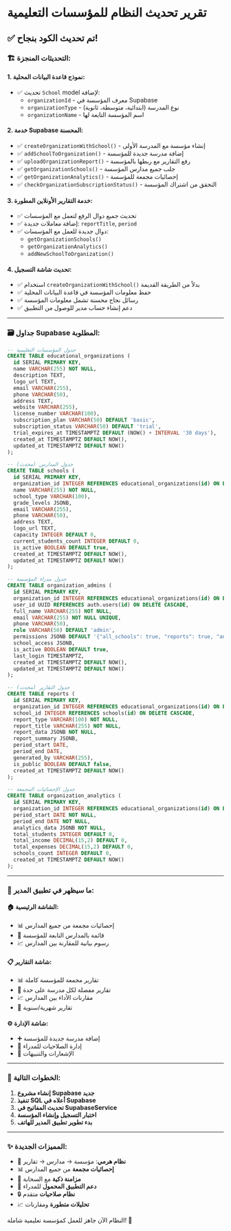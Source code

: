 # تقرير تحديث النظام للمؤسسات التعليمية

## ✅ **تم تحديث الكود بنجاح!**

### 🏗️ **التحديثات المنجزة:**

#### 1. **نموذج قاعدة البيانات المحلية:**
- ✅ تحديث `School` model لإضافة:
  - `organizationId` - معرف المؤسسة في Supabase
  - `organizationType` - نوع المدرسة (ابتدائية، متوسطة، ثانوية)
  - `organizationName` - اسم المؤسسة التابعة لها

#### 2. **خدمة Supabase المحسنة:**
- ✅ `createOrganizationWithSchool()` - إنشاء مؤسسة مع المدرسة الأولى
- ✅ `addSchoolToOrganization()` - إضافة مدرسة جديدة للمؤسسة
- ✅ `uploadOrganizationReport()` - رفع التقارير مع ربطها بالمؤسسة
- ✅ `getOrganizationSchools()` - جلب جميع مدارس المؤسسة
- ✅ `getOrganizationAnalytics()` - إحصائيات مجمعة للمؤسسة
- ✅ `checkOrganizationSubscriptionStatus()` - التحقق من اشتراك المؤسسة

#### 3. **خدمة التقارير الأونلاين المطورة:**
- ✅ تحديث جميع دوال الرفع لتعمل مع المؤسسات
- ✅ إضافة معاملات جديدة: `reportTitle`, `period`
- ✅ دوال جديدة للعمل مع المؤسسات:
  - `getOrganizationSchools()` 
  - `getOrganizationAnalytics()`
  - `addNewSchoolToOrganization()`

#### 4. **تحديث شاشة التسجيل:**
- ✅ استخدام `createOrganizationWithSchool()` بدلاً من الطريقة القديمة
- ✅ حفظ معلومات المؤسسة في قاعدة البيانات المحلية
- ✅ رسائل نجاح محسنة تشمل معلومات المؤسسة
- ✅ دعم إنشاء حساب مدير للوصول من التطبيق

---

### 🗃️ **جداول Supabase المطلوبة:**

```sql
-- جدول المؤسسات التعليمية
CREATE TABLE educational_organizations (
  id SERIAL PRIMARY KEY,
  name VARCHAR(255) NOT NULL,
  description TEXT,
  logo_url TEXT,
  email VARCHAR(255),
  phone VARCHAR(50),
  address TEXT,
  website VARCHAR(255),
  license_number VARCHAR(100),
  subscription_plan VARCHAR(50) DEFAULT 'basic',
  subscription_status VARCHAR(50) DEFAULT 'trial',
  trial_expires_at TIMESTAMPTZ DEFAULT (NOW() + INTERVAL '30 days'),
  created_at TIMESTAMPTZ DEFAULT NOW(),
  updated_at TIMESTAMPTZ DEFAULT NOW()
);

-- جدول المدارس (محدث)
CREATE TABLE schools (
  id SERIAL PRIMARY KEY,
  organization_id INTEGER REFERENCES educational_organizations(id) ON DELETE CASCADE,
  name VARCHAR(255) NOT NULL,
  school_type VARCHAR(100),
  grade_levels JSONB,
  email VARCHAR(255),
  phone VARCHAR(50),
  address TEXT,
  logo_url TEXT,
  capacity INTEGER DEFAULT 0,
  current_students_count INTEGER DEFAULT 0,
  is_active BOOLEAN DEFAULT true,
  created_at TIMESTAMPTZ DEFAULT NOW(),
  updated_at TIMESTAMPTZ DEFAULT NOW()
);

-- جدول مدراء المؤسسة
CREATE TABLE organization_admins (
  id SERIAL PRIMARY KEY,
  organization_id INTEGER REFERENCES educational_organizations(id) ON DELETE CASCADE,
  user_id UUID REFERENCES auth.users(id) ON DELETE CASCADE,
  full_name VARCHAR(255) NOT NULL,
  email VARCHAR(255) NOT NULL UNIQUE,
  phone VARCHAR(50),
  role VARCHAR(50) DEFAULT 'admin',
  permissions JSONB DEFAULT '{"all_schools": true, "reports": true, "analytics": true}',
  school_access JSONB,
  is_active BOOLEAN DEFAULT true,
  last_login TIMESTAMPTZ,
  created_at TIMESTAMPTZ DEFAULT NOW(),
  updated_at TIMESTAMPTZ DEFAULT NOW()
);

-- جدول التقارير (محدث)
CREATE TABLE reports (
  id SERIAL PRIMARY KEY,
  organization_id INTEGER REFERENCES educational_organizations(id) ON DELETE CASCADE,
  school_id INTEGER REFERENCES schools(id) ON DELETE CASCADE,
  report_type VARCHAR(100) NOT NULL,
  report_title VARCHAR(255) NOT NULL,
  report_data JSONB NOT NULL,
  report_summary JSONB,
  period_start DATE,
  period_end DATE,
  generated_by VARCHAR(255),
  is_public BOOLEAN DEFAULT false,
  created_at TIMESTAMPTZ DEFAULT NOW()
);

-- جدول الإحصائيات المجمعة
CREATE TABLE organization_analytics (
  id SERIAL PRIMARY KEY,
  organization_id INTEGER REFERENCES educational_organizations(id) ON DELETE CASCADE,
  period_start DATE NOT NULL,
  period_end DATE NOT NULL,
  analytics_data JSONB NOT NULL,
  total_students INTEGER DEFAULT 0,
  total_income DECIMAL(15,2) DEFAULT 0,
  total_expenses DECIMAL(15,2) DEFAULT 0,
  schools_count INTEGER DEFAULT 0,
  created_at TIMESTAMPTZ DEFAULT NOW()
);
```

---

### 📱 **ما سيظهر في تطبيق المدير:**

#### 🏠 **الشاشة الرئيسية:**
- 📊 إحصائيات مجمعة من جميع المدارس
- 🏫 قائمة بالمدارس التابعة للمؤسسة
- 📈 رسوم بيانية للمقارنة بين المدارس

#### 📋 **شاشة التقارير:**
- 📊 تقارير مجمعة للمؤسسة كاملة
- 🏫 تقارير مفصلة لكل مدرسة على حدة
- 📈 مقارنات الأداء بين المدارس
- 📅 تقارير شهرية/سنوية

#### ⚙️ **شاشة الإدارة:**
- ➕ إضافة مدرسة جديدة للمؤسسة
- 👥 إدارة الصلاحيات للمدراء
- 🔔 الإشعارات والتنبيهات

---

### 🚀 **الخطوات التالية:**

1. **إنشاء مشروع Supabase جديد**
2. **تنفيذ SQL أعلاه في Supabase**
3. **تحديث المفاتيح في SupabaseService**
4. **اختبار التسجيل وإنشاء المؤسسة**
5. **بدء تطوير تطبيق المدير للهاتف**

---

### ✨ **المميزات الجديدة:**

- 🏢 **نظام هرمي**: مؤسسة → مدارس → تقارير
- 📊 **إحصائيات مجمعة** من جميع المدارس
- 🔄 **مزامنة ذكية** مع السحابة
- 📱 **دعم التطبيق المحمول** للمدراء
- 🔒 **نظام صلاحيات** متقدم
- 📈 **تحليلات متطورة** ومقارنات

النظام الآن جاهز للعمل كمؤسسة تعليمية شاملة! 🎯
